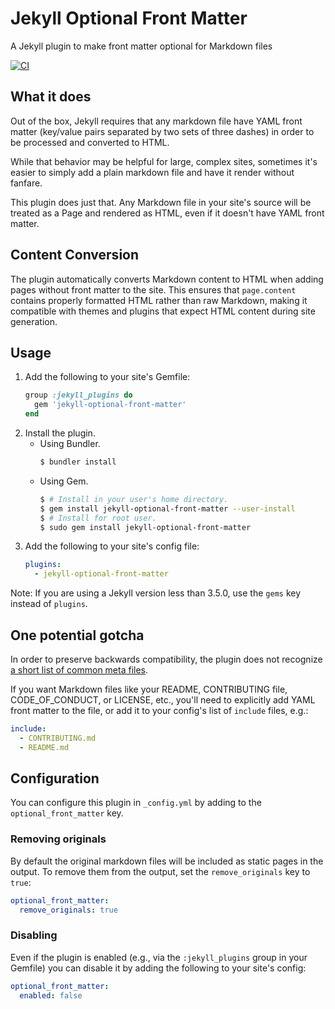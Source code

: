 # Jekyll Optional Front Matter

A Jekyll plugin to make front matter optional for Markdown files

[![CI](https://github.com/benbalter/jekyll-optional-front-matter/actions/workflows/ci.yml/badge.svg)](https://github.com/benbalter/jekyll-optional-front-matter/actions/workflows/ci.yml)

## What it does

Out of the box, Jekyll requires that any markdown file have YAML front matter (key/value pairs separated by two sets of three dashes) in order to be processed and converted to HTML.

While that behavior may be helpful for large, complex sites, sometimes it's easier to simply add a plain markdown file and have it render without fanfare.

This plugin does just that. Any Markdown file in your site's source will be treated as a Page and rendered as HTML, even if it doesn't have YAML front matter.

## Content Conversion

The plugin automatically converts Markdown content to HTML when adding pages without front matter to the site. This ensures that `page.content` contains properly formatted HTML rather than raw Markdown, making it compatible with themes and plugins that expect HTML content during site generation.

## Usage

1. Add the following to your site's Gemfile:
    ```ruby
    group :jekyll_plugins do
      gem 'jekyll-optional-front-matter'
    end
    ```
2. Install the plugin.
    - Using Bundler.
        ```bash
        $ bundler install
        ```
    - Using Gem.
        ```bash
        $ # Install in your user's home directory.
        $ gem install jekyll-optional-front-matter --user-install
        $ # Install for root user.
        $ sudo gem install jekyll-optional-front-matter
        ```
3. Add the following to your site's config file:
    ```yml
    plugins:
      - jekyll-optional-front-matter
    ```

Note: If you are using a Jekyll version less than 3.5.0, use the `gems` key instead of `plugins`.

## One potential gotcha

In order to preserve backwards compatibility, the plugin does not recognize [a short list of common meta files](https://github.com/benbalter/jekyll-optional-front-matter/blob/master/lib/jekyll-optional-front-matter.rb#L4).

If you want Markdown files like your README, CONTRIBUTING file, CODE_OF_CONDUCT, or LICENSE, etc., you'll need to explicitly add YAML front matter to the file, or add it to your config's list of `include` files, e.g.:

```yml
include:
  - CONTRIBUTING.md
  - README.md
```

## Configuration
You can configure this plugin in `_config.yml` by adding to the `optional_front_matter` key.

### Removing originals

By default the original markdown files will be included as static pages in the output. To remove them from the output, set the `remove_originals` key to `true`:

```yml
optional_front_matter:
  remove_originals: true
```

### Disabling

Even if the plugin is enabled (e.g., via the `:jekyll_plugins` group in your Gemfile) you can disable it by adding the following to your site's config:

```yml
optional_front_matter:
  enabled: false
```

